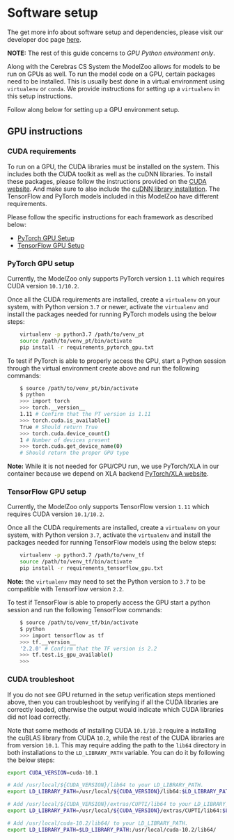 # Software setup

The get more info about software setup and dependencies, please visit our developer doc page [here](https://docs.cerebras.net/en/latest/getting-started/software-dependencies.html).

**NOTE:** The rest of this guide concerns to *GPU Python environment only*.

Along with the Cerebras CS System the ModelZoo allows for models to be run on GPUs as well. To run the model code on a GPU, certain packages need to be installed. This is usually best done in a virtual environment using ``virtualenv`` or `conda`. We provide instructions for setting up a ``virtualenv`` in this setup instructions.

Follow along below for setting up a GPU environment setup.

## GPU instructions

### CUDA requirements

To run on a GPU, the CUDA libraries must be installed on the system. This includes both the CUDA toolkit as well as the cuDNN libraries. To install these packages, please follow the instructions provided on the [CUDA website](https://developer.nvidia.com/cuda-zone). And make sure to also include the [cuDNN library installation](https://developer.nvidia.com/cudnn). The TensorFlow and PyTorch models included in this ModelZoo have different requirements.

Please follow the specific instructions for each framework as described below:

- [PyTorch GPU Setup](#pytorch-gpu-setup)
- [TensorFlow GPU Setup](#tensorflow-gpu-setup)

### PyTorch GPU setup

Currently, the ModelZoo only supports PyTorch version `1.11` which requires CUDA version `10.1/10.2`.

Once all the CUDA requirements are installed, create a `virtualenv` on your system, with Python version `3.7` or newer, activate the `virtualenv` and install the packages needed for running PyTorch models using the below steps:

```bash
    virtualenv -p python3.7 /path/to/venv_pt 
    source /path/to/venv_pt/bin/activate
    pip install -r requirements_pytorch_gpu.txt
```

To test if PyTorch is able to properly access the GPU, start a Python session through the virtual environment create above and run the following commands:

```bash
    $ source /path/to/venv_pt/bin/activate
    $ python
    >>> import torch
    >>> torch.__version__
    1.11 # Confirm that the PT version is 1.11
    >>> torch.cuda.is_available()
    True # Should return True
    >>> torch.cuda.device_count()
    1 # Number of devices present
    >>> torch.cuda.get_device_name(0)
    # Should return the proper GPU type
```

**Note:** While it is not needed for GPU/CPU run, we use PyTorch/XLA in our container because we depend on XLA backend [PyTorch/XLA website](https://github.com/pytorch/xla).

### TensorFlow GPU setup

Currently, the ModelZoo only supports TensorFlow version `1.11` which requires CUDA version `10.1/10.2`.

Once all the CUDA requirements are installed, create a `virtualenv` on your system, with Python version `3.7`, activate the `virtualenv` and install the packages needed for running TensorFlow models using the below steps:

```bash
    virtualenv -p python3.7 /path/to/venv_tf
    source /path/to/venv_tf/bin/activate
    pip install -r requirements_tensorflow_gpu.txt
```

**Note:** the `virtualenv` may need to set the Python version to `3.7` to be compatible with TensorFlow version `2.2`.

To test if TensorFlow is able to properly access the GPU start a python session and run the following TensorFlow commands:

```bash
    $ source /path/to/venv_tf/bin/activate
    $ python
    >>> import tensorflow as tf
    >>> tf.__version__ 
    '2.2.0' # Confirm that the TF version is 2.2
    >>> tf.test.is_gpu_available()
    >>> 
```

### CUDA troubleshoot

If you do not see GPU returned in the setup verification steps mentioned above, then you can troubleshoot by verifying if all the CUDA libraries are correctly loaded, otherwise the output would indicate which CUDA libraries did not load correctly. 

Note that some methods of installing CUDA `10.1/10.2` require a installing the cuBLAS library from CUDA `10.2`, while the rest of the CUDA libraries are from version `10.1`.
This may require adding the path to the `lib64` directory in both installations to the `LD_LIBRARY_PATH` variable. You can do it by following the below steps:

```bash
export CUDA_VERSION=cuda-10.1

# Add /usr/local/${CUDA_VERSION}/lib64 to your LD_LIBRARY_PATH.
export LD_LIBRARY_PATH=/usr/local/${CUDA_VERSION}/lib64:$LD_LIBRARY_PATH

# Add /usr/local/${CUDA_VERSION}/extras/CUPTI/lib64 to your LD_LIBRARY_PATH.
export LD_LIBRARY_PATH=/usr/local/${CUDA_VERSION}/extras/CUPTI/lib64:$LD_LIBRARY_PATH

# Add /usr/local/cuda-10.2/lib64/ to your LD_LIBRARY_PATH.
export LD_LIBRARY_PATH=$LD_LIBRARY_PATH:/usr/local/cuda-10.2/lib64/
```
